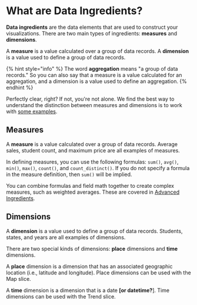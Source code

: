 # What are Data Ingredients?

**Data ingredients** are the data elements that are used to construct your visualizations. There are two main types of ingredients: **measures** and **dimensions**. 

A **measure** is a value calculated over a group of data records. A **dimension** is a value used to define a group of data records. 

{% hint style="info" %}
The word **aggregation** means "a group of data records." So you can also say that a measure is a value calculated for an aggregation, and a dimension is a value used to define an aggregation. 
{% endhint %}

Perfectly clear, right? If not, you're not alone. We find the best way to understand the distinction between measures and dimensions is to work with [some examples](../../../creating-data-ingredients.md). 

## Measures

A **measure** is a value calculated over a group of data records. Average sales, student count, and maximum price are all examples of measures. 

In defining measures, you can use the following formulas: `sum()`, `avg()`, `min()`, `max()`, `count()`, and `count_distinct()`. If you do not specify a formula in the measure definition, then `sum()` will be implied.

You can combine formulas and field math together to create complex measures, such as weighted averages. These are covered in [Advanced Ingredients](v2-syntax.md).

## Dimensions

A **dimension** is a value used to define a group of data records. Students, states, and years are all examples of dimensions.

There are two special kinds of dimensions: **place** dimensions and **time** dimensions. 

A **place** dimension is a dimension that has an associated geographic location \(i.e., latitude and longitude\). Place dimensions can be used with the Map slice. 

A **time** dimension is a dimension that is a date **\[or datetime?**\]. Time dimensions can be used with the Trend slice. 





